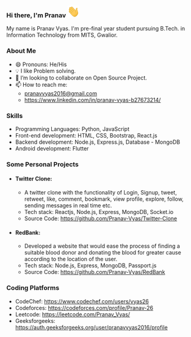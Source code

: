 <!-- ### Hi there, I'm Pranav 👋 -->
### Hi there, I'm Pranav <img alt="👋" src="https://raw.githubusercontent.com/ABSphreak/ABSphreak/master/gifs/Hi.gif" width="32" height="32"/>


My name is Pranav Vyas. I'm pre-final year student pursuing B.Tech. in Information Technology from MITS, Gwalior.

### About Me
- 😄 Pronouns: He/His
- 💡 I like Problem solving.
- 👯 I’m looking to collaborate on Open Source Project.
- 📫 How to reach me:
  - pranavvyas2016@gmail.com
  - https://www.linkedin.com/in/pranav-vyas-b27673214/
<!-- - 🌱 I’m currently learning ... -->
<!-- - 🤔 I’m looking for help with ... -->
<!-- - 💬 Ask me about ... --> 

<!-- - ⚡ Fun fact: ... -->

### Skills
- Programming Languages: Python, JavaScript
- Front-end development: HTML, CSS, Bootstrap, React.js
- Backend development: Node.js, Express.js, Database - MongoDB
- Android development: Flutter

### Some Personal Projects
- #### Twitter Clone:
  - A twitter clone with the functionality of Login, Signup, tweet, retweet, like, comment, bookmark, view profile, explore, follow, sending messages in real time etc.
  - Tech stack: Reactjs, Node.js, Express, MongoDB, Socket.io
  - Source Code: https://github.com/Pranav-Vyas/Twitter-Clone
- #### RedBank:
  - Developed a website that would ease the process of finding a suitable blood donor and donating the blood for greater cause according to the location of the user.
  - Tech stack: Node.js, Express, MongoDB, Passport.js
  - Source Code: https://github.com/Pranav-Vyas/RedBank



### Coding Platforms
- CodeChef: https://www.codechef.com/users/vyas26
- Codeforces: https://codeforces.com/profile/Pranav-26
- Leetcode: https://leetcode.com/Pranav_Vyas/
- Geeksforgeeks: https://auth.geeksforgeeks.org/user/pranavvyas2016/profile
